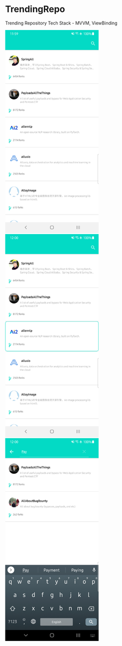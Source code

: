 # TrendingRepo
Trending Repository
Tech Stack - MVVM, ViewBinding

<img src="trending_one.png" width =300>
<img src="trending_selected_two.png" width =300>
<img src="trending_search_three.png" width =300>
